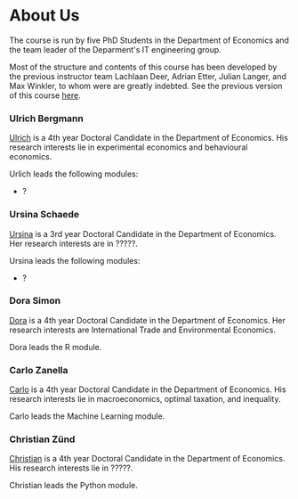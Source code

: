 # About Us

The course is run by five PhD Students in the Department of Economics and the team leader of the Deparment's IT engineering group.

Most of the structure and contents of this course has been developed by the previous instructor team Lachlaan Deer, Adrian Etter, Julian Langer, and Max Winkler, to whom were are greatly indebted.
See the previous version of this course [here](https://pp4rs.github.io/2017-uzh/).

### Ulrich Bergmann

[Ulrich](http://www.econ.uzh.ch/en/people/graduatestudents/bergmann.html) is a 4th year Doctoral Candidate in the Department of Economics. His research interests lie in experimental economics and behavioural economics.

Urlich leads the following modules:

* ?

### Ursina Schaede

[Ursina](http://www.econ.uzh.ch/en/people/graduatestudents/bergmann.html) is a 3rd year Doctoral Candidate in the Department of Economics. Her research interests are in ?????.

Ursina leads the following modules:

* ?

### Dora Simon
[Dora](http://www.econ.uzh.ch/en/people/graduatestudents/simon.html) is a 4th year Doctoral Candidate in the Department of Economics. Her research interests are International Trade and Environmental Economics.

Dora leads the R module.

### Carlo Zanella
[Carlo](http://www.econ.uzh.ch/en/people/graduatestudents/zanella.html) is a 4th year Doctoral Candidate in the Department of Economics. His research interests lie in macroeconomics, optimal taxation, and inequality.

Carlo leads the Machine Learning module.

### Christian Zünd
[Christian](http://www.econ.uzh.ch/en/people/graduatestudents/zuend.html) is a 4th year Doctoral Candidate in the Department of Economics. His research interests lie in ?????.

Christian leads the Python module.






